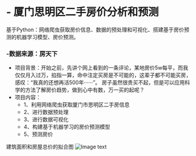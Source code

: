 # - 厦门思明区二手房价分析和预测
基于Python：网络爬虫获取房价信息、数据的预处理和可视化、搭建基于房价预测的机器学习模型、房价预测。

### -数据来源：房天下
- 项目背景：开始之前，先讲个网上看到的一条评论，某地房价5w每平，而我仅仅月入过万，掐指一算，命中注定买房是不可能的，这辈子都不可能买房，感叹：“我真的还想再活500年······”。 房子虽然很贵买不起，但是可以应用科学的方法了解房价趋势，做到心中有数，万一买的起呢？
- 项目内容：
    - 1、利用网络爬虫获取厦门市思明区二手房信息
    - 2、进行数据预处理
    - 3、进行数据可视化
    - 4、构建基于机器学习的房价预测模型
    - 5、预测房价

建筑面积和房屋总价的拟合图
![Image text](https://github.com/jimmy0k/Xiamen-siming-house/blob/master/data.png)

